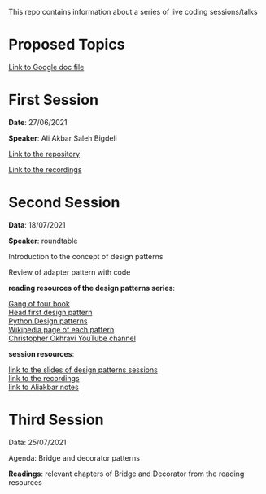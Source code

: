 This repo contains information about a series of live coding sessions/talks

# Proposed Topics
[Link to Google doc file](https://docs.google.com/document/d/1VjZAG47TmIwtxU1vJcJ_bgSLlezlPmug7D91LqPyvV8/edit?usp=drivesdk)

# First Session

**Date**: 27/06/2021

**Speaker**: Ali Akbar Saleh Bigdeli

[Link to the repository](https://github.com/boof-tech/qalatgir)

[Link to the recordings](https://drive.google.com/file/d/1M9ds1aOOQ3z7E3N7zUJ_TtRRf9SWBlR-/view?usp=sharing)


# Second Session

**Data**: 18/07/2021

**Speaker**: roundtable

Introduction to the concept of design patterns

Review of adapter pattern with code

**reading resources of the design patterns series**:

[Gang of four book](https://www.amazon.co.uk/Design-patterns-elements-reusable-object-oriented/dp/0201633612) \
[Head first design pattern](https://www.amazon.co.uk/Head-First-Design-Patterns-Object-Oriented/dp/149207800X) \
[Python Design patterns](https://python-patterns.guide/) \
[Wikipedia page of each pattern](https://en.wikipedia.org/wiki/Software_design_pattern) \
[Christopher Okhravi YouTube channel](https://www.youtube.com/channel/UCbF-4yQQAWw-UnuCd2Azfzg) 

**session resources**:

[link to the slides of design patterns sessions](https://docs.google.com/presentation/d/1J6Zt1aHPt-5z2TvE0ljeDkqdm_4xdtxVrlmthwJJDjs/edit?usp=sharing) \
[link to the recordings](https://drive.google.com/file/d/18XuRxRHnR3t_cclJwkTOjbM1MMOwn1XI/view?usp=sharing) \
[link to Aliakbar notes](https://drive.google.com/file/d/1zH54A_DLZgyGn49t-o2ccrPau32uLKci/view?usp=sharing)

# Third Session

Data: 25/07/2021

Agenda: Bridge and decorator patterns

**Readings**: relevant chapters of Bridge and Decorator from the reading resources
